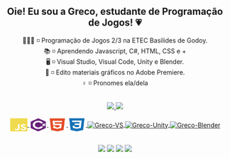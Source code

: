 <div align="center">
  
## Oie! Eu sou a Greco, estudante de Programação de Jogos! 💗 <br>
👩🏻‍💻 ◽ Programação de Jogos 2/3 na ETEC Basilides de Godoy. <br>
📚 ◽ Aprendendo Javascript, C#, HTML, CSS e + <br>
🖥️ ◽ Visual Studio, Visual Code, Unity e Blender. <br>
🎥 ◽ Edito materiais gráficos no Adobe Premiere. <br>
♀️ ◽ Pronomes ela/dela
</div>

##

<div align="center">
  <a href="https://github.com/grecosz">
  <img height="160em" src="https://github-readme-stats.vercel.app/api?username=grecosz&show_icons=true&theme=onedark&include_all_commits=true&count_private=true"/>
  <img height="160em" src="https://github-readme-stats.vercel.app/api/top-langs/?username=grecosz&layout=compact&langs_count=7&theme=onedark"/>
</div>
  
<div align="center">
 <div style="display: inline_block"><br>
  <img align="center" alt="Greco-Js" height="30" width="40" src="https://raw.githubusercontent.com/devicons/devicon/master/icons/javascript/javascript-plain.svg">
  <img align="center" alt="Greco-Csharp" height="30" width="40" src="https://raw.githubusercontent.com/devicons/devicon/master/icons/csharp/csharp-plain.svg">
  <img align="center" alt="Greco-HTML" height="30" width="40" src="https://raw.githubusercontent.com/devicons/devicon/master/icons/html5/html5-plain.svg">
  <img align="center" alt="Greco-CSS" height="30" width="40" src="https://raw.githubusercontent.com/devicons/devicon/master/icons/css3/css3-plain.svg">
   
  <img align="center" alt="Greco-VS" height="30" width="40" src="https://cdn.jsdelivr.net/gh/devicons/devicon/icons/visualstudio/visualstudio-plain.svg">      
  <img align="center" alt="Greco-Unity" height="30" width="40" src="https://cdn.jsdelivr.net/gh/devicons/devicon/icons/unity/unity-original.svg">
  <img align="center" alt="Greco-Blender" height="30" width="40" src="https://cdn.jsdelivr.net/gh/devicons/devicon/icons/blender/blender-original.svg">
</div>
  
##
  
<div> 
  
  <a href="https://instagram.com/grecosz" target="_blank"><img src="https://img.shields.io/badge/-Instagram-df6d74?style=for-the-badge&logo=instagram&logoColor=white" target="_blank"></a>
 <a href="https://www.youtube.com/channel/UCLX2UAmJf7FprWj_jlkgQYQ" target="_blank"><img src="https://img.shields.io/badge/YouTube-c6a76f?style=for-the-badge&logo=youtube&logoColor=white" target="_blank"></a>
  <a href="https://steamcommunity.com/id/grecosz" target="_blank"><img src="https://img.shields.io/badge/Steam-df6d74?style=for-the-badge&logo=steam&logoColor=white" target="_blank"></a>
 <a href="https://open.spotify.com/user/22wn6qfds2tui6suqild7x5aq?si=ef549d18b21d440c" target="_blank"><img src="https://img.shields.io/badge/Spotify-c6a76f?&style=for-the-badge&logo=spotify&logoColor=white" target="_blank"></a>
          
          
